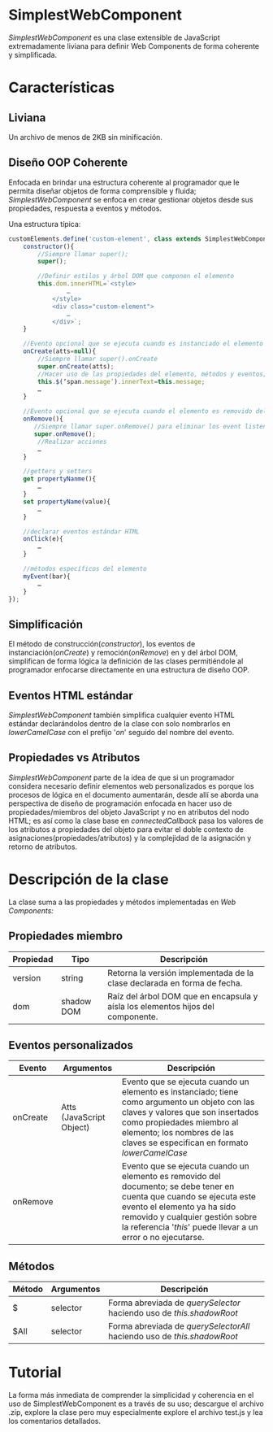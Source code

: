 # SimplestWebComponent
_SimplestWebComponent_ es una clase extensible de JavaScript extremadamente liviana para definir Web Components de forma coherente y simplificada.

# ​Características

## Liviana

Un archivo de menos de 2KB sin minificación.

## Diseño OOP Coherente

Enfocada en brindar una estructura coherente al programador que le permita diseñar objetos de forma comprensible y fluida; _SimplestWebComponent_ se enfoca en crear gestionar objetos desde sus propiedades, respuesta a eventos y métodos.

Una estructura típica:

```javascript
customElements.define('custom-element', class extends SimplestWebComponent{
    constructor(){
        //Siempre llamar super();
        super();

        //Definir estilos y árbol DOM que componen el elemento
        this.dom.innerHTML=`<style>
                …
            </style>
            <div class="custom-element">
                …
            </div>`;
    }

    //Evento opcional que se ejecuta cuando es instanciado el elemento en el documento
    onCreate(atts=null){
        //Siempre llamar super().onCreate
        super.onCreate(atts);
        //Hacer uso de las propiedades del elemento, métodos y eventos; usualmente asignar contenidos pasados a través de atributos, pero ya convertidos a propiedades
        this.$(‘span.message’).innerText=this.message;
        …
    }

    //Evento opcional que se ejecuta cuando el elemento es removido del documento
    onRemove(){
       //Siempre llamar super.onRemove() para eliminar los event listeners declarados
       super.onRemove();
        //Realizar acciones  
        …
    }

    //getters y setters
    get propertyNanme(){
        …
    }
    set propertyName(value){
        …
    }

    //declarar eventos estándar HTML
    onClick(e){
        …
    }

    //métodos específicos del elemento
    myEvent(bar){
        …
    }
});
```

## Simplificación

El método de construcción(_constructor_), los eventos de instanciación(_onCreate_) y remoción(_onRemove_) en y del árbol DOM, simplifican de forma lógica la definición de las clases permitiéndole al programador enfocarse directamente en una estructura de diseño OOP.

## Eventos HTML estándar

_SimplestWebComponent_ también simplifica cualquier evento HTML estándar declarándolos dentro de la clase con solo nombrarlos en _lowerCamelCase_ con el prefijo &#39;_on_&#39; seguido del nombre del evento.

## Propiedades vs Atributos

_SimplestWebComponent_ parte de la idea de que si un programador considera necesario definir elementos web personalizados es porque los procesos de lógica en el documento aumentarán, desde allí se aborda una perspectiva de diseño de programación enfocada en hacer uso de propiedades/miembros del objeto JavaScript y no en atributos del nodo HTML; es así como la clase base en _connectedCallback_ pasa los valores de los atributos a propiedades del objeto para evitar el doble contexto de asignaciones(propiedades/atributos) y la complejidad de la asignación y retorno de atributos.

# ​Descripción de la clase

La clase suma a las propiedades y métodos implementadas en _Web Components:_

## Propiedades miembro

| **Propiedad** | **Tipo** | **Descripción** |
| --- | --- | --- |
| version | string | Retorna la versión implementada de la clase declarada en forma de fecha. |
| dom | shadow DOM | Raíz del árbol DOM que en encapsula y aísla los elementos hijos del componente. |

## Eventos personalizados

| **Evento** | **Argumentos** | **Descripción** |
| --- | --- | --- |
| onCreate | Atts (JavaScript Object) | Evento que se ejecuta cuando un elemento es instanciado; tiene como argumento un objeto con las claves y valores que son insertados como propiedades miembro al elemento; los nombres de las claves se especifican en formato _lowerCamelCase_ |
| onRemove | | Evento que se ejecuta cuando un elemento es removido del documento; se debe tener en cuenta que cuando se ejecuta este evento el elemento ya ha sido removido y cualquier gestión sobre la referencia &#39;_this_&#39; puede llevar a un error o no ejecutarse. |

## Métodos

| **Método** | **Argumentos** | **Descripción** |
| --- | --- | --- |
| $ | selector | Forma abreviada de _querySelector_ haciendo uso de _this.shadowRoot_ |
| $All | selector | Forma abreviada de _querySelectorAll_ haciendo uso de _this.shadowRoot_ |

# ​Tutorial

La forma más inmediata de comprender la simplicidad y coherencia en el uso de SimplestWebComponent es a través de su uso; descargue el archivo .zip, explore la clase pero muy especialmente explore el archivo test.js y lea los comentarios detallados.

